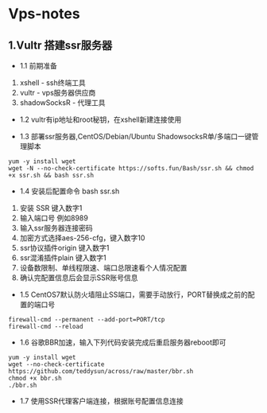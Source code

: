 # Vps-notes

## 1.Vultr 搭建ssr服务器

* 1.1 前期准备
1. xshell - ssh终端工具
2. vultr - vps服务器供应商
3. shadowSocksR - 代理工具

* 1.2 vultr有ip地址和root秘钥，在xshell新建连接使用

* 1.3 部署ssr服务器,CentOS/Debian/Ubuntu ShadowsocksR单/多端口一键管理脚本

```dos
yum -y install wget
wget -N --no-check-certificate https://softs.fun/Bash/ssr.sh && chmod +x ssr.sh && bash ssr.sh
```

* 1.4 安装后配置命令 bash ssr.sh
1. 安装 SSR 键入数字1
2. 输入端口号 例如8989
3. 输入ssr服务器连接密码
4. 加密方式选择aes-256-cfg，键入数字10
5. ssr协议插件origin 键入数字1
6. ssr混淆插件plain 键入数字1
7. 设备数限制、单线程限速、端口总限速看个人情况配置
8. 确认完配置信息后会显示SSR账号信息

* 1.5 CentOS7默认防火墙阻止SS端口，需要手动放行，PORT替换成之前的配置的端口号

```dos
firewall-cmd --permanent --add-port=PORT/tcp
firewall-cmd --reload
```

* 1.6 谷歌BBR加速，输入下列代码安装完成后重启服务器reboot即可

```dos
yum -y install wget
wget --no-check-certificate https://github.com/teddysun/across/raw/master/bbr.sh
chmod +x bbr.sh
./bbr.sh
```

* 1.7 使用SSR代理客户端连接，根据账号配置信息连接

<!-- * 1.8 个人SSR账号二维码备份 : http://doub.pw/qr/qr.php?text=ssr://NjYuNDIuMzkuMTQ0Ojg5ODk6b3JpZ2luOmFlcy0yNTYtY2ZiOnBsYWluOmNYZGxZWE5rZW5oak16SXg -->